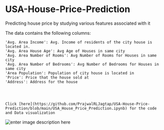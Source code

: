 # USA-House-Price-Prediction
Predicting house price by studying various features associated with it

The data contains the following columns:

    'Avg. Area Income': Avg. Income of residents of the city house is located in.
    'Avg. Area House Age': Avg Age of Houses in same city
    'Avg. Area Number of Rooms': Avg Number of Rooms for Houses in same city
    'Avg. Area Number of Bedrooms': Avg Number of Bedrooms for Houses in same city
    'Area Population': Population of city house is located in
    'Price': Price that the house sold at
    'Address': Address for the house
    
    
    
    
    Click [here](https://github.com/PrajwalRLJagtap/USA-House-Price-Prediction/blob/main/USA_House_Price_Prediction.ipynb) for the code and Data visualization 
    






![enter image description here](https://i.ytimg.com/vi/LvfbopVq-WE/maxresdefault.jpg)


